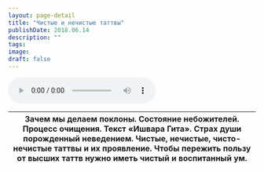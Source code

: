 ```yaml
---
layout: page-detail
title: "Чистые и нечистые таттвы"
publishDate: 2018.06.14
description: ""
tags:
image:
draft: false
---
```


<audio title="2018.06.14 - Чистые и нечистые таттвы.mp3" src="/upload/iblock/d4d/d4d928b2f029b10275c5a37c6c0b3e51.mp3" controls=""></audio>

| Зачем мы делаем поклоны. Состояние небожителей. Процесс очищения. Текст «Ишвара Гита». Страх души порожденный неведением. Чистые, нечистые, чисто-нечистые таттвы и их проявление. Чтобы пережить пользу от высших таттв нужно иметь чистый и воспитанный ум. |
| ------------------------------------------------------------------------------------------------------------------------------------------------------------------------------------------------------------------------------------------------------------- |

  
